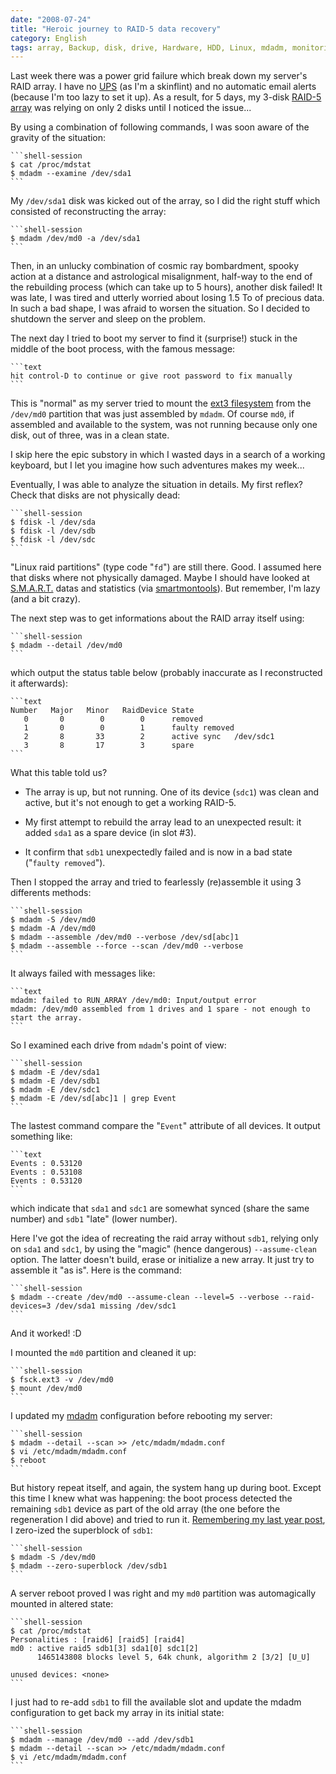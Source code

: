 ```yaml
---
date: "2008-07-24"
title: "Heroic journey to RAID-5 data recovery"
category: English
tags: array, Backup, disk, drive, Hardware, HDD, Linux, mdadm, monitoring, RAID, Server, system, UPS
---
```


Last week there was a power grid failure which break down my server's RAID array. I have no [UPS](https://en.wikipedia.org/wiki/Uninterruptible_power_supply) (as I'm a skinflint) and no automatic email alerts (because I'm too lazy to set it up). As a result, for 5 days, my 3-disk [RAID-5 array](https://en.wikipedia.org/wiki/RAID_5) was relying on only 2 disks until I noticed the issue...

By using a combination of following commands, I was soon aware of the gravity of the situation:

    ```shell-session
    $ cat /proc/mdstat
    $ mdadm --examine /dev/sda1
    ```

My `/dev/sda1` disk was kicked out of the array, so I did the right stuff which consisted of reconstructing the array:

    ```shell-session
    $ mdadm /dev/md0 -a /dev/sda1
    ```

Then, in an unlucky combination of cosmic ray bombardment, spooky action at a distance and astrological misalignment, half-way to the end of the rebuilding process (which can take up to 5 hours), another disk failed! It was late, I was tired and utterly worried about losing 1.5 To of precious data. In such a bad shape, I was afraid to worsen the situation. So I decided to shutdown the server and sleep on the problem.

The next day I tried to boot my server to find it (surprise!) stuck in the middle of the boot process, with the famous message:

    ```text
    hit control-D to continue or give root password to fix manually
    ```

This is "normal" as my server tried to mount the [ext3 filesystem](https://en.wikipedia.org/wiki/Ext3) from the `/dev/md0` partition that was just assembled by `mdadm`. Of course `md0`, if assembled and available to the system, was not running because only one disk, out of three, was in a clean state.

I skip here the epic substory in which I wasted days in a search of a working keyboard, but I let you imagine how such adventures makes my week...

Eventually, I was able to analyze the situation in details. My first reflex? Check that disks are not physically dead:

    ```shell-session
    $ fdisk -l /dev/sda
    $ fdisk -l /dev/sdb
    $ fdisk -l /dev/sdc
    ```

"Linux raid partitions" (type code "`fd`") are still there. Good. I assumed here that disks where not physically damaged. Maybe I should have looked at [S.M.A.R.T.](https://en.wikipedia.org/wiki/Self-Monitoring,_Analysis,_and_Reporting_Technology) datas and statistics (via [smartmontools](https://smartmontools.sourceforge.net)). But remember, I'm lazy (and a bit crazy).

The next step was to get informations about the RAID array itself using:

    ```shell-session
    $ mdadm --detail /dev/md0
    ```

which output the status table below (probably inaccurate as I reconstructed it afterwards):

    ```text
    Number   Major   Minor   RaidDevice State
       0       0        0        0      removed
       1       0        0        1      faulty removed
       2       8       33        2      active sync   /dev/sdc1
       3       8       17        3      spare
    ```

What this table told us?

  * The array is up, but not running. One of its device (`sdc1`) was clean and active, but it's not enough to get a working RAID-5.

  * My first attempt to rebuild the array lead to an unexpected result: it added `sda1` as a spare device (in slot #3).

  * It confirm that `sdb1` unexpectedly failed and is now in a bad state ("`faulty removed`").

Then I stopped the array and tried to fearlessly (re)assemble it using 3 differents methods:

    ```shell-session
    $ mdadm -S /dev/md0
    $ mdadm -A /dev/md0
    $ mdadm --assemble /dev/md0 --verbose /dev/sd[abc]1
    $ mdadm --assemble --force --scan /dev/md0 --verbose
    ```

It always failed with messages like:

    ```text
    mdadm: failed to RUN_ARRAY /dev/md0: Input/output error
    mdadm: /dev/md0 assembled from 1 drives and 1 spare - not enough to start the array.
    ```

So I examined each drive from `mdadm`'s point of view:

    ```shell-session
    $ mdadm -E /dev/sda1
    $ mdadm -E /dev/sdb1
    $ mdadm -E /dev/sdc1
    $ mdadm -E /dev/sd[abc]1 | grep Event
    ```

The lastest command compare the "`Event`" attribute of all devices. It output something like:

    ```text
    Events : 0.53120
    Events : 0.53108
    Events : 0.53120
    ```

which indicate that `sda1` and `sdc1` are somewhat synced (share the same number) and `sdb1` "late" (lower number).

Here I've got the idea of recreating the raid array without `sdb1`, relying only on `sda1` and `sdc1`, by using the "magic" (hence dangerous) `--assume-clean` option. The latter doesn't build, erase or initialize a new array. It just try to assemble it "as is". Here is the command:

    ```shell-session
    $ mdadm --create /dev/md0 --assume-clean --level=5 --verbose --raid-devices=3 /dev/sda1 missing /dev/sdc1
    ```

And it worked! :D

I mounted the `md0` partition and cleaned it up:

    ```shell-session
    $ fsck.ext3 -v /dev/md0
    $ mount /dev/md0
    ```

I updated my [mdadm](https://neil.brown.name/blog/mdadm) configuration before rebooting my server:

    ```shell-session
    $ mdadm --detail --scan >> /etc/mdadm/mdadm.conf
    $ vi /etc/mdadm/mdadm.conf
    $ reboot
    ```

But history repeat itself, and again, the system hang up during boot. Except this time I knew what was happening: the boot process detected the remaining `sdb1` device as part of the old array (the one before the regeneration I did above) and tried to run it. [Remembering my last year post]({filename}/2007/how-to-recover-a-raid-array-after-having-zero-ized-superblocks.md), I zero-ized the superblock of `sdb1`:

    ```shell-session
    $ mdadm -S /dev/md0
    $ mdadm --zero-superblock /dev/sdb1
    ```

A server reboot proved I was right and my `md0` partition was automagically mounted in altered state:

    ```shell-session
    $ cat /proc/mdstat
    Personalities : [raid6] [raid5] [raid4]
    md0 : active raid5 sdb1[3] sda1[0] sdc1[2]
          1465143808 blocks level 5, 64k chunk, algorithm 2 [3/2] [U_U]

    unused devices: <none>
    ```

I just had to re-add `sdb1` to fill the available slot and update the mdadm configuration to get back my array in its initial state:

    ```shell-session
    $ mdadm --manage /dev/md0 --add /dev/sdb1
    $ mdadm --detail --scan >> /etc/mdadm/mdadm.conf
    $ vi /etc/mdadm/mdadm.conf
    ```
